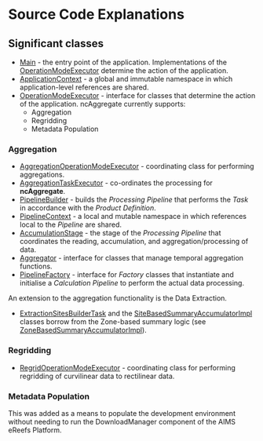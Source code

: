 # Source Code Explanations

## Significant classes

- [Main](src/main/java/aims/ereefs/netcdf/Main.java) - the entry point of the application.
  Implementations of the
  [OperationModeExecutor](src/main/java/aims/ereefs/netcdf/OperationModeExecutor.java) determine the 
  action of the application.
- [ApplicationContext](src/main/java/aims/ereefs/netcdf/ApplicationContext.java) - a global and immutable namespace in 
  which application-level references are shared.
- [OperationModeExecutor](src/main/java/aims/ereefs/netcdf/OperationModeExecutor.java) - interface
  for classes that determine the action of the application. ncAggregate currently supports:
  - Aggregation
  - Regridding
  - Metadata Population

### Aggregation
- [AggregationOperationModeExecutor](src/main/java/aims/ereefs/netcdf/task/aggregation/AggregationOperationModeExecutor.java) -
  coordinating class for performing aggregations.
- [AggregationTaskExecutor](src/main/java/aims/ereefs/netcdf/task/aggregation/AggregationTaskExecutor.java) - 
  co-ordinates the processing for **ncAggregate**.
- [PipelineBuilder](src/main/java/aims/ereefs/netcdf/task/aggregation/pipeline/PipelineBuilder.java) - builds the 
  _Processing Pipeline_ that performs the _Task_ in accordance with the _Product Definition_.
- [PipelineContext](src/main/java/aims/ereefs/netcdf/task/aggregation/pipeline/PipelineContext.java) - a local and 
  mutable namespace in which references local to the _Pipeline_ are shared.
- [AccumulationStage](src/main/java/aims/ereefs/netcdf/task/aggregation/pipeline/AccumulationStage.java) - the stage of 
  the _Processing Pipeline_ that coordinates the reading, accumulation, and aggregation/processing of data.
- [Aggregator](src/main/java/aims/ereefs/netcdf/aggregator/Aggregator.java) - interface for classes that manage temporal 
  aggregation functions.
- [PipelineFactory](src/main/java/aims/ereefs/netcdf/aggregator/operators/factory/PipelineFactory.java) - interface for 
  _Factory_ classes that instantiate and initialise a _Calculation Pipeline_ to perform the actual data processing.

An extension to the aggregation functionality is the Data Extraction.

- [ExtractionSitesBuilderTask](src/main/java/aims/ereefs/netcdf/input/extraction/ExtractionSitesBuilderTask.java) and the
[SiteBasedSummaryAccumulatorImpl](src/main/java/aims/ereefs/netcdf/output/summary/SiteBasedSummaryAccumulatorImpl.java)
classes borrow from the Zone-based summary logic (see
[ZoneBasedSummaryAccumulatorImpl](src/main/java/aims/ereefs/netcdf/output/summary/ZoneBasedSummaryAccumulatorImpl.java)).

### Regridding
- [RegridOperationModeExecutor](src/main/java/aims/ereefs/netcdf/regrid/RegridOperationModeExecutor.java) - coordinating class for
  performing regridding of curvilinear data to rectilinear data.

### Metadata Population
This was added as a means to populate the development environment without needing to run the
DownloadManager component of the AIMS eReefs Platform.
